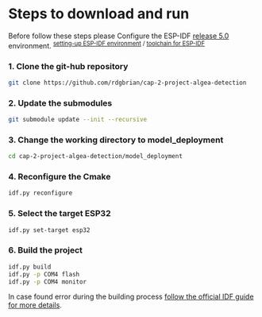 # **Steps to download and run** 
Before follow these steps please Configure the ESP-IDF [release 5.0](https://github.com/espressif/esp-idf/tree/release/v4.4) environment. <sup>[setting-up ESP-IDF environment](https://www.youtube.com/watch?v=byVPAfodTyY) / [toolchain for ESP-IDF](https://blog.espressif.com/esp-idf-development-tools-guide-part-i-89af441585b) 

### 1. Clone the git-hub repository 

```bash
git clone https://github.com/rdgbrian/cap-2-project-algea-detection

```
### 2. Update the submodules

```bash
git submodule update --init --recursive 

```

### 3. Change the working directory to model_deployment

```bash 
cd cap-2-project-algea-detection/model_deployment

```

### 4. Reconfigure the Cmake 

```bash 
idf.py reconfigure 

```

### 5. Select the target ESP32

```bash 
idf.py set-target esp32

```
### 6. Build the project

```bash
idf.py build
idf.py -p COM4 flash
idf.py -p COM4 monitor

```
In case found error during the building process [follow the official IDF  guide for more details](https://docs.espressif.com/projects/esp-idf/en/latest/esp32/get-started/index.html#build-your-first-project). 

